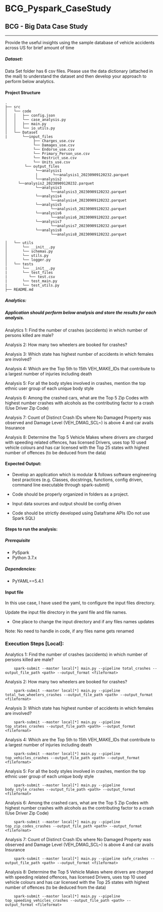 # BCG_Pyspark_CaseStudy
## BCG - Big Data Case Study
---

Provide the useful insights using the sample database of vehicle accidents across US for brief amount of time

##### Dataset:

Data Set folder has 6 csv files. Please use the data dictionary (attached in the mail) to understand the dataset and then develop your approach to perform below analytics.

#### Project Structure

```
.
├── src
│   └── code
│   │   ├── config.json
│   │   └── case_analysis.py
│   │   ├── main.py
│   │   └── io_utils.py
│   └── Dataset
|       └──input_files
             ├── Charges_use.csv
             └── Damages_use.csv
             └── Endorse_use.csv
             └── Primary_Person_use.csv
             └── Restrict_use.csv
             └── Units_use.csv
         └── output_files
              └──analysis1
              |       └──analysis1_20230909120232.parquet
              └──analysis2
      └──analysis2_20230909120232.parquet
              └──analysis3
                     └──analysis3_20230909120232.parquet
              └──analysis4
                     └──analysis4_20230909120232.parquet
              └──analysis5
                     └──analysis5_20230909120232.parquet
              └──analysis6
                     └──analysis6_20230909120232.parquet
              └──analysis7
                     └──analysis7_20230909120232.parquet
              └──analysis8
                     └──analysis8_20230909120232.parquet

│   └── utils
│       └── __init__.py
│       └── schemas.py
│       └── utils.py
│       └── logger.py
│   └── tests
|       └── __init__.py
|       └── test_files
|          └── test.csv
|       └── test_main.py
|       └── test_utils.py
├── README.md

```



##### Analytics:
##### Application should perform below analysis and store the results for each analysis.

Analytics 1: Find the number of crashes (accidents) in which number of persons killed are male?

Analysis 2: How many two wheelers are booked for crashes?

Analysis 3: Which state has highest number of accidents in which females are involved?

Analysis 4: Which are the Top 5th to 15th VEH_MAKE_IDs that contribute to a largest number of injuries including death

Analysis 5: For all the body styles involved in crashes, mention the top ethnic user group of each unique body style

Analysis 6: Among the crashed cars, what are the Top 5 Zip Codes with highest number crashes with alcohols as the contributing factor to a crash (Use Driver Zip Code)

Analysis 7: Count of Distinct Crash IDs where No Damaged Property was observed and Damage Level (VEH_DMAG_SCL~) is above 4 and car avails Insurance

Analysis 8: Determine the Top 5 Vehicle Makes where drivers are charged with speeding related offences, has licensed Drivers, uses top 10 used vehicle colours and has car licensed with the Top 25 states with highest number of offences (to be deduced from the data)



#### Expected Output:

* Develop an application which is modular & follows software engineering best practices (e.g. Classes, docstrings, functions, config driven, command line executable through spark-submit)

* Code should be properly organized in folders as a project.

* Input data sources and output should be config driven

* Code should be strictly developed using Dataframe APIs (Do not use Spark SQL)

#### Steps to run the analysis:

##### Prerequisite

* PySpark
* Python 3.7.x

##### Dependencies: 
* PyYAML==5.4.1

#### Input file

In this use case, I have used the yaml, to configure the input files directory.

Update the input file directory in the yaml file and file names.

* One place to change the input directory and if any files names updates

Note: No need to handle in code, if any files name gets renamed


### Execution Steps [Local]:

Analytics 1: Find the number of crashes (accidents) in which number of persons killed are male?

        spark-submit --master local[*] main.py --pipeline total_crashes --output_file_path <path> --output_format <fileformat>
        
Analysis 2: How many two wheelers are booked for crashes?
    
        spark-submit --master local[*] main.py --pipeline total_two_wheelers_crashes --output_file_path <path> --output_format <fileformat>

Analysis 3: Which state has highest number of accidents in which females are involved?
        
        spark-submit --master local[*] main.py --pipeline top_states_crashes --output_file_path <path> --output_format <fileformat>        

Analysis 4: Which are the Top 5th to 15th VEH_MAKE_IDs that contribute to a largest number of injuries including death

        spark-submit --master local[*] main.py --pipeline top_vehicles_crashes --output_file_path <path> --output_format <fileformat>

Analysis 5: For all the body styles involved in crashes, mention the top ethnic user group of each unique body style

        spark-submit --master local[*] main.py --pipeline body_style_crashes --output_file_path <path> --output_format <fileformat>

Analysis 6: Among the crashed cars, what are the Top 5 Zip Codes with highest number crashes with alcohols as the contributing factor to a crash (Use Driver Zip Code)

        spark-submit --master local[*] main.py --pipeline top_zip_codes_crashes --output_file_path <path> --output_format <fileformat>        

Analysis 7: Count of Distinct Crash IDs where No Damaged Property was observed and Damage Level (VEH_DMAG_SCL~) is above 4 and car avails Insurance
    
        spark-submit --master local[*] main.py --pipeline safe_crashes --output_file_path <path> --output_format <fileformat>

Analysis 8: Determine the Top 5 Vehicle Makes where drivers are charged with speeding related offences, has licensed Drivers, uses top 10 used vehicle colours and has car licensed with the Top 25 states with highest number of offences (to be deduced from the data)
    
        spark-submit --master local[*] main.py --pipeline top_speeding_vehicles_crashes --output_file_path <path> --output_format <fileformat>
